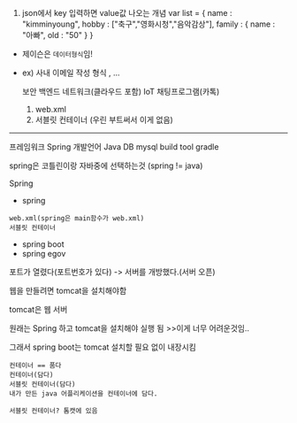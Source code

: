 1. json에서 key 입력하면 value값 나오는 개념
var list = { 
    name : "kimminyoung",
    hobby : ["축구","영화시청","음악감상"],
    family : {
        name : "아빠",
        old : "50"
    }
}

- 제이슨은 `데이터형식`임! 
- 
  ex) 사내 이메일 작성 형식 , ...

  보안 백엔드 네트워크(클라우드 포함) IoT 채팅프로그램(카톡)


  1. web.xml
  2. 서블릿 컨테이너
   (우린 부트써서 이게 없음)
---
프레임워크 Spring
개발언어 Java
DB mysql
build tool gradle


spring은 코틀린이랑 자바중에 선택하는것 (spring != java)

Spring
- spring
```
web.xml(spring은 main함수가 web.xml)
서블릿 컨테이너
```
- spring boot
- spring egov

포트가 열렸다(포트번호가 있다) -> 서버를 개방했다.(서버 오픈)

웹을 만들려면 tomcat을 설치해야함

tomcat은 웹 서버

원래는 Spring 하고 tomcat을 설치해야 실행 됨 >>이게 너무 어려운것임..

그래서  spring boot는 tomcat 설치할 필요 없이 내장시킴

```
컨테이너 == 품다
컨테이너(담다)
서블릿 컨테이너(담다)
내가 만든 java 어플리케이션을 컨테이너에 담다.

서블릿 컨테이너? 톰캣에 있음
```